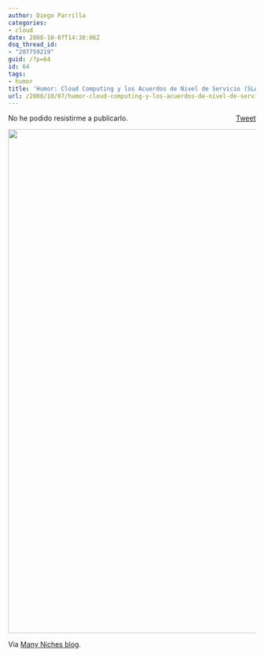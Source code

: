 ```yaml
---
author: Diego Parrilla
categories:
- cloud
date: 2008-10-07T14:38:06Z
dsq_thread_id:
- "207759219"
guid: /?p=64
id: 64
tags:
- humor
title: 'Humor: Cloud Computing y los Acuerdos de Nivel de Servicio (SLAs)'
url: /2008/10/07/humor-cloud-computing-y-los-acuerdos-de-nivel-de-servicio-slas/
---
```


<div style="float: right; margin-left: 10px;">
  <a href="https://twitter.com/share" class="twitter-share-button" data-via="nubeblog" data-hashtags="humor" data-count="vertical" data-url="/2008/10/07/humor-cloud-computing-y-los-acuerdos-de-nivel-de-servicio-slas/">Tweet</a>
</div>

No he podido resistirme a publicarlo.

<img class="alignnone" title="Cloud Computing and the SLAs" src="http://www.manyniches.com/wp-content/uploads/2008/07/the-cloud.jpg" alt="" width="803" height="1025" />

Via [Many Niches blog](http://www.manyniches.com/cloudcomputing/on-the-topic-of-slas/).

